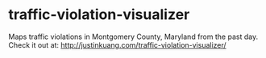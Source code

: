# traffic-violation-visualizer
Maps traffic violations in Montgomery County, Maryland from the past day. Check it out at: http://justinkuang.com/traffic-violation-visualizer/
